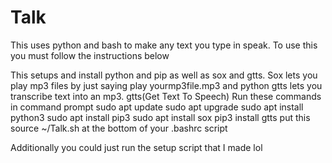 # Talk
This uses python and bash to make any text you type in speak.
To use this you must follow the instructions below

This setups and install python and pip as well as sox and gtts. Sox lets you play mp3 files by just saying play yourmp3file.mp3 and python gtts lets you transcribe text into an mp3. gtts(Get Text To Speech)
Run these commands in command prompt
sudo apt update
sudo apt upgrade
sudo apt install python3 
sudo apt install pip3
sudo apt install sox
pip3 install gtts
put this 
source ~/Talk.sh
at the bottom of your .bashrc script

Additionally you could just run the setup script that I made lol
